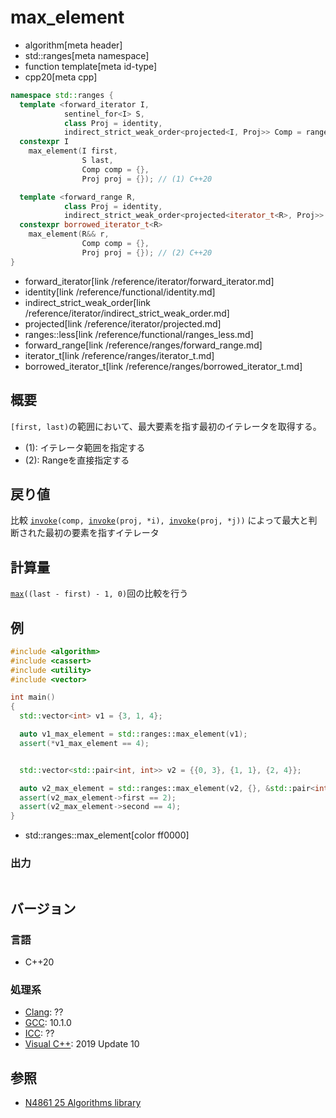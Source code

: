 # max_element
* algorithm[meta header]
* std::ranges[meta namespace]
* function template[meta id-type]
* cpp20[meta cpp]

```cpp
namespace std::ranges {
  template <forward_iterator I,
            sentinel_for<I> S,
            class Proj = identity,
            indirect_strict_weak_order<projected<I, Proj>> Comp = ranges::less>
  constexpr I
    max_element(I first,
                S last,
                Comp comp = {},
                Proj proj = {}); // (1) C++20

  template <forward_range R,
            class Proj = identity,
            indirect_strict_weak_order<projected<iterator_t<R>, Proj>> Comp = ranges::less>
  constexpr borrowed_iterator_t<R>
    max_element(R&& r,
                Comp comp = {},
                Proj proj = {}); // (2) C++20
}
```
* forward_iterator[link /reference/iterator/forward_iterator.md]
* identity[link /reference/functional/identity.md]
* indirect_strict_weak_order[link /reference/iterator/indirect_strict_weak_order.md]
* projected[link /reference/iterator/projected.md]
* ranges::less[link /reference/functional/ranges_less.md]
* forward_range[link /reference/ranges/forward_range.md]
* iterator_t[link /reference/ranges/iterator_t.md]
* borrowed_iterator_t[link /reference/ranges/borrowed_iterator_t.md]

## 概要
`[first, last)`の範囲において、最大要素を指す最初のイテレータを取得する。

- (1): イテレータ範囲を指定する
- (2): Rangeを直接指定する


## 戻り値
比較 [`invoke`](/reference/functional/invoke.md)`(comp, `[`invoke`](/reference/functional/invoke.md)`(proj, *i), `[`invoke`](/reference/functional/invoke.md)`(proj, *j))` によって最大と判断された最初の要素を指すイテレータ

## 計算量
[`max`](max.md)`((last - first) - 1, 0)`回の比較を行う

## 例
```cpp example
#include <algorithm>
#include <cassert>
#include <utility>
#include <vector>

int main()
{
  std::vector<int> v1 = {3, 1, 4};

  auto v1_max_element = std::ranges::max_element(v1);
  assert(*v1_max_element == 4);


  std::vector<std::pair<int, int>> v2 = {{0, 3}, {1, 1}, {2, 4}};

  auto v2_max_element = std::ranges::max_element(v2, {}, &std::pair<int, int>::second);
  assert(v2_max_element->first == 2);
  assert(v2_max_element->second == 4);
}
```
* std::ranges::max_element[color ff0000]

### 出力
```
```

## バージョン
### 言語
- C++20

### 処理系
- [Clang](/implementation.md#clang): ??
- [GCC](/implementation.md#gcc): 10.1.0
- [ICC](/implementation.md#icc): ??
- [Visual C++](/implementation.md#visual_cpp): 2019 Update 10

## 参照
- [N4861 25 Algorithms library](https://timsong-cpp.github.io/cppwp/n4861/algorithms)
